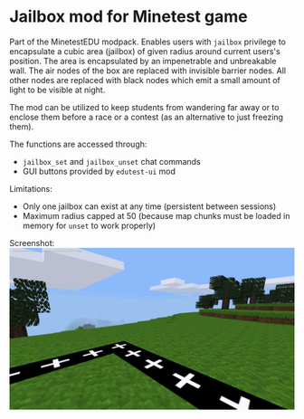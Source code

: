 # Jailbox mod for Minetest game
Part of the MinetestEDU modpack.
Enables users with `jailbox` privilege to encapsulate a cubic area (jailbox) of given radius around current users's position. The area is encapsulated by an impenetrable and unbreakable wall. The air nodes of the box are replaced with invisible barrier nodes. All other nodes are replaced with black nodes which emit a small amount of light to be visible at night.

The mod can be utilized to keep students from wandering far away or to enclose them before a race or a contest (as an alternative to just freezing them).

The functions are accessed through:
- `jailbox_set` and `jailbox_unset` chat commands
- GUI buttons provided by `edutest-ui` mod

Limitations:
- Only one jailbox can exist at any time (persistent between sessions)
- Maximum radius capped at 50 (because map chunks must be loaded in memory for `unset` to work properly)

Screenshot:
![Screenshot](screenshot.png)
